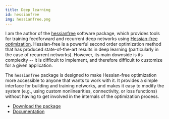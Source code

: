 ```yaml
---
title: Deep learning 
id: hessianfree
img: hessianfree.png
---
```


I am the author of the [hessianfree](https://github.com/drasmuss/hessianfree)
software package, which provides tools for training feedforward and recurrent
deep networks using [Hessian-free optimization](http://www.cs.toronto.edu/~jmartens/docs/Deep_HessianFree.pdf).  Hessian-free
is a powerful second order optimization method that has produced state-of-the-art
results in deep learning (particularly in the case of recurrent networks).  However, 
its main downside is its complexity -- it is difficult to implement, 
and therefore difficult to customize for a given application.

The `hessianfree` package is designed to make Hessian-free optimization
more accessible to anyone that wants to work with it.  It provides a simple
interface for building and training networks, and makes it easy to modify
the system (e.g., using custom nonlinearities, connectivity, or loss 
functions) without having to get involved in the internals of the optimization 
process.

* [Download the package](https://github.com/drasmuss/hessianfree)
* [Documentation](http://pythonhosted.org/hessianfree/)
